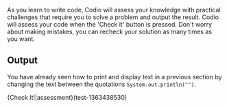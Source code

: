 As you learn to write code, Codio will assess your knowledge with practical challenges that require you to solve a problem and output the result. Codio will assess your code when the 'Check it' button is pressed. Don't worry about making mistakes, you can recheck your solution as many times as you want.

## Output

You have already seen how to print and display text in a previous section by changing the text between the quotations `System.out.println("")`. 

{Check It!|assessment}(test-1363438530)
